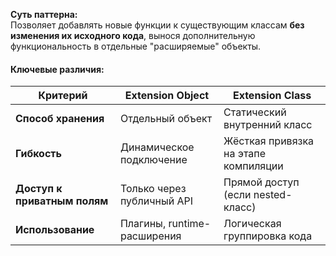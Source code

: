 **Суть паттерна:**  
Позволяет добавлять новые функции к существующим классам **без изменения их исходного кода**, вынося дополнительную функциональность в отдельные "расширяемые" объекты.

#### **Ключевые различия**:
| Критерий          | Extension Object                  | Extension Class                   |
|-------------------|-----------------------------------|-----------------------------------|
| **Способ хранения** | Отдельный объект                 | Статический внутренний класс      |
| **Гибкость**      | Динамическое подключение         | Жёсткая привязка на этапе компиляции |
| **Доступ к приватным полям** | Только через публичный API | Прямой доступ (если nested-класс) |
| **Использование**  | Плагины, runtime-расширения      | Логическая группировка кода       |
